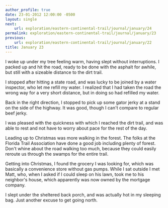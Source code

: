 ```yaml
---
author_profile: true
date: 23-01-2012 12:00:00 -0500
layout: single
next:
    url: exploration/eastern-continental-trail/journal/january/24
permalink: exploration/eastern-continental-trail/journal/january/23
previous:
    url: exploration/eastern-continental-trail/journal/january/22
title: January 23
---
```

I woke up under my tree feeling warm, having slept without interruptions. I packed up and hit the road, ready to be done with the asphalt for awhile, but still with a sizeable distance to the dirt trail.

I stopped after hitting a state road, and was lucky to be joined by a water inspector, who let me refill my water. I realized that I had taken the road the wrong way for a very short distance, but in doing so had refilled my water.

Back in the right direction, I stopped to pick up some gator jerky at a stand on the side of the highway. It was good, though I can't compare to regular beef jerky.

I was pleased with the quickness with which I reached the dirt trail, and was able to rest and not have to worry about pace for the rest of the day.

Leading up to Christmas was more walking in the forest. The folks at the Florida Trail Association have done a good job including plenty of forest. Don't whine about the road walking too much, because they could easily reroute us through the swamps for the entire trail.

Getting into Christmas, I found the grocery I was looking for, which was basically a convenience store without gas pumps. While I sat outside I met Matt, who, when I asked if I could sleep on his lawn, took me to his neighbor's house, which apparently was now owned by the mortgage company.

I slept under the sheltered back porch, and was actually hot in my sleeping bag. Just another excuse to get going north.